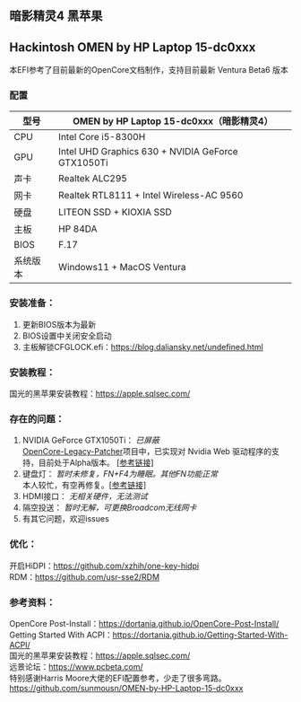 ## 暗影精灵4 黑苹果 
## Hackintosh OMEN by HP Laptop 15-dc0xxx

本EFI参考了目前最新的OpenCore文档制作，支持目前最新 Ventura Beta6 版本  
  
### 配置
型号 | OMEN by HP Laptop 15-dc0xxx（暗影精灵4） 
---- | -----  
CPU | Intel Core i5-8300H  
GPU | Intel UHD Graphics 630 + NVIDIA GeForce GTX1050Ti  
声卡 | Realtek ALC295  
网卡 | Realtek RTL8111 + Intel Wireless-AC 9560  
硬盘 | LITEON SSD + KIOXIA SSD  
主板 | HP 84DA  
BIOS | F.17  
系统版本 | Windows11 + MacOS Ventura  

  
### 安装准备：  
1. 更新BIOS版本为最新  
2. BIOS设置中关闭安全启动  
3. 主板解锁CFGLOCK.efi：https://blog.daliansky.net/undefined.html  
  
  
### 安装教程：  
国光的黑苹果安装教程：https://apple.sqlsec.com/   
  
  
### 存在的问题：  
1. NVIDIA GeForce GTX1050Ti：   *已屏蔽*   
        [OpenCore-Legacy-Patcher](https://github.com/dortania/OpenCore-Legacy-Patcher)项目中，已实现对 Nvidia Web 驱动程序的支持，目前处于Alpha版本。  [[参考链接]](https://github.com/dortania/OpenCore-Legacy-Patcher/pull/993)  
2. 键盘灯：  *暂时未修复，FN+F4为睡眠。其他FN功能正常*  
        本人较忙，有空再修复。[[参考链接]](https://github.com/daliansky/OC-little/tree/master/07-PS2%E9%94%AE%E7%9B%98%E6%98%A0%E5%B0%84%E5%8F%8A%E4%BA%AE%E5%BA%A6%E5%BF%AB%E6%8D%B7%E9%94%AE)  
3. HDMI接口：    *无相关硬件，无法测试*  
4. 隔空投送：    *暂时无解，可更换Broadcom无线网卡*  
5. 有其它问题，欢迎issues  
  
  
### 优化：  
开启HiDPI：https://github.com/xzhih/one-key-hidpi  
RDM：https://github.com/usr-sse2/RDM  
  
  
### 参考资料：  
OpenCore Post-Install：https://dortania.github.io/OpenCore-Post-Install/  
Getting Started With ACPI：https://dortania.github.io/Getting-Started-With-ACPI/  
国光的黑苹果安装教程：https://apple.sqlsec.com/  
远景论坛：https://www.pcbeta.com/  
特别感谢Harris Moore大佬的EFI配置参考，少走了很多弯路。https://github.com/sunmousn/OMEN-by-HP-Laptop-15-dc0xxx 
